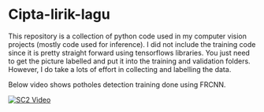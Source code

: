 # Cipta-lirik-lagu

This repository is a collection of python code used in my computer vision projects (mostly code used for inference). 
I did not include the training code since it is pretty straight forward using tensorflows libraries. 
You just need to get the picture labelled and put it into the training and validation folders.  
However, I do take a lots of effort in collecting and labelling the data. 



Below video shows potholes detection training done using FRCNN.  

[![SC2 Video](https://img.youtube.com/vi/dC40-aIf6LA/0.jpg)](http://www.youtube.com/watch?v=dC40-aIf6LA)
